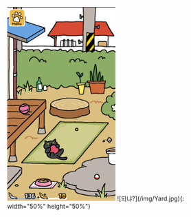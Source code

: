 ﻿<img src="/img/Yard.jpg" width="50%" height="50%" alt="되냐?"/>
![되냐?](/img/Yard.jpg){: width="50%" height="50%"}

